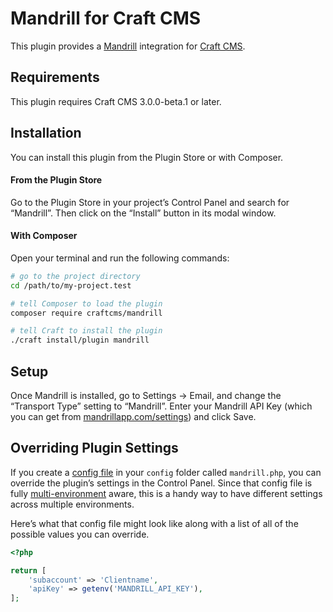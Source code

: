 # Mandrill for Craft CMS

This plugin provides a [Mandrill](http://mandrill.com/) integration for [Craft CMS](https://craftcms.com/).

## Requirements

This plugin requires Craft CMS 3.0.0-beta.1 or later.

## Installation

You can install this plugin from the Plugin Store or with Composer.

#### From the Plugin Store

Go to the Plugin Store in your project’s Control Panel and search for “Mandrill”. Then click on the “Install” button in its modal window.

#### With Composer

Open your terminal and run the following commands:

```bash
# go to the project directory
cd /path/to/my-project.test

# tell Composer to load the plugin
composer require craftcms/mandrill

# tell Craft to install the plugin
./craft install/plugin mandrill
```

## Setup

Once Mandrill is installed, go to Settings → Email, and change the “Transport Type” setting to “Mandrill”. Enter your Mandrill API Key (which you can get from [mandrillapp.com/settings](https://mandrillapp.com/settings)) and click Save.

## Overriding Plugin Settings

If you create a [config file](https://docs.craftcms.com/v3/extend/plugin-settings.html#overriding-setting-values) in your `config` folder called `mandrill.php`, you can override the plugin’s settings in the Control Panel. Since that config file is fully [multi-environment](https://docs.craftcms.com/v3/config/environments.html#multi-environment-configs) aware, this is a handy way to have different settings across multiple environments.

Here’s what that config file might look like along with a list of all of the possible values you can override.

```php
<?php

return [
    'subaccount' => 'Clientname',
    'apiKey' => getenv('MANDRILL_API_KEY'),
];
```
